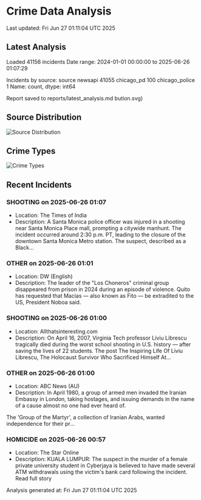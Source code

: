 # Crime Data Analysis
Last updated: Fri Jun 27 01:11:04 UTC 2025

## Latest Analysis

Loaded 41156 incidents
Date range: 2024-01-01 00:00:00 to 2025-06-26 01:07:29

Incidents by source:
source
newsapi           41055
chicago_pd          100
chicago_police        1
Name: count, dtype: int64

Report saved to reports/latest_analysis.md
bution.svg)

## Source Distribution
![Source Distribution](images/source_distribution.svg)

## Crime Types
![Crime Types](images/crime_types.svg)

## Recent Incidents

### SHOOTING on 2025-06-26 01:07
- Location: The Times of India
- Description: A Santa Monica police officer was injured in a shooting near Santa Monica Place mall, prompting a citywide manhunt. The incident occurred around 2:30 p.m. PT, leading to the closure of the downtown Santa Monica Metro station. The suspect, described as a Black…


### OTHER on 2025-06-26 01:01
- Location: DW (English)
- Description: The leader of the "Los Choneros" criminal group disappeared from prison in 2024 during an episode of violence. Quito has requested that Macias — also known as Fito — be extradited to the US, President Noboa said.


### SHOOTING on 2025-06-26 01:00
- Location: Allthatsinteresting.com
- Description: On April 16, 2007, Virginia Tech professor Liviu Librescu tragically died during the worst school shooting in U.S. history — after saving the lives of 22 students.
The post The Inspiring Life Of Liviu Librescu, The Holocaust Survivor Who Sacrificed Himself At…


### OTHER on 2025-06-26 01:00
- Location: ABC News (AU)
- Description: In April 1980, a group of armed men invaded the Iranian Embassy in London, taking hostages, and issuing demands in the name of a cause almost no one had ever heard of.

The 'Group of the Martyr', a collection of Iranian Arabs, wanted independence for their pr…


### HOMICIDE on 2025-06-26 00:57
- Location: The Star Online
- Description: KUALA LUMPUR: The suspect in the murder of a female private university student in Cyberjaya is believed to have made several ATM withdrawals using the victim's bank card following the incident. Read full story

Analysis generated at: Fri Jun 27 01:11:04 UTC 2025
